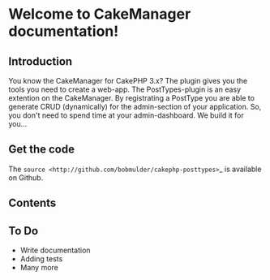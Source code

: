 Welcome to CakeManager documentation!
=====================================

Introduction
-----------------
You know the CakeManager for CakePHP 3.x? The plugin gives you the tools you need to create a web-app.
The PostTypes-plugin is an easy extention on the CakeManager. By registrating a PostType you are able to generate CRUD (dynamically) for the admin-section of your application. So, you don't need to spend time at your admin-dashboard. We build it for you...

Get the code
-------------
The `source <http://github.com/bobmulder/cakephp-posttypes>`_ is available on Github.

Contents
--------


To Do
-----
- Write documentation
- Adding tests
- Many more